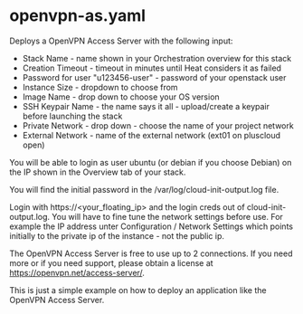 # openvpn-as.yaml

Deploys a OpenVPN Access Server with the following input:

- Stack Name - name shown in your Orchestration overview for this stack
- Creation Timeout - timeout in minutes until Heat considers it as failed
- Password for user "u123456-user" - password of your openstack user
- Instance Size - dropdown to choose from
- Image Name - drop down to choose your OS version
- SSH Keypair Name - the name says it all - upload/create a keypair before launching the stack
- Private Network - drop down - choose the name of your project network
- External Network - name of the external network (ext01 on pluscloud open)

You will be able to login as user ubuntu (or debian if you choose Debian) on the IP shown in the Overview tab of your stack.

You will find the initial password in the /var/log/cloud-init-output.log file.

Login with https://<your_floating_ip> and the login creds out of cloud-init-output.log. You will have to fine tune the network settings before use. For example the IP address unter Configuration / Network Settings which points initially to the private ip of the instance - not the public ip.

The OpenVPN Access Server is free to use up to 2 connections. If you need more or if you need support, please obtain a license at https://openvpn.net/access-server/.

This is just a simple example on how to deploy an application like the OpenVPN Access Server.
